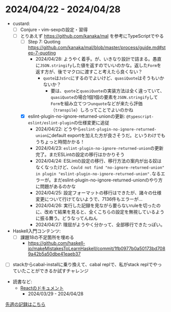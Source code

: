 # 2024/04/22 - 2024/04/28

- custard:
    - [ ] Conjure・vim-sexpの設定・習得
    - [ ] とりあえず <https://github.com/kanaka/mal> を参考にTypeScriptでやる
        - [ ] Step 7: Quoting <https://github.com/kanaka/mal/blob/master/process/guide.md#step-7-quoting>
            - 2024/04/28: ようやく着手。が、いきなり設計で詰まる。愚直に`JSON.stringify`した値を返すのでいいのかな。返した`Form`を返す方が、後でマクロに渡すこと考えたら良くない？
                - `quote`は`JsSrc`にするのでよいけど、`quasiQuote`はそうもいかないか？
                    - 要は、`quote`と`quasiQuote`の実装方法は全く違っていて、`quasiQuote`の場合1個1個の要素を`JSON.stringify`して`Form`を組み立てつつ`unquote`などが来たら評価（`transpile`）しろってことでよいのかね
        - [x] eslint-plugin-no-ignore-returned-unionの更新: `@typescript-eslint/eslint-plugin`の仕様変更に追従
            - 2024/04/22: どうやら`eslint-plugin-no-ignore-returned-union`にdefault exportを加えた方が良さそうだ。というわけでもうちょっと時間かかる！
            - 2024/04/23: `eslint-plugin-no-ignore-returned-union`の更新完了。まだESLintの設定の移行はかかりそう
            - 2024/04/24: ESLintの設定の移行、移行方法の案内が出る奴はなくなったけど、`Could not find "no-ignore-returned-union" in plugin "eslint-plugin-no-ignore-returned-union".`なるエラーが。まだeslint-plugin-no-ignore-returned-unionのやり方に問題があるのかな
            - 2024/04/25: 設定フォーマットの移行はできたが、諸々の仕様変更について行けてないようで、7136件もエラーが...
            - 2024/04/26: 実行した記録を見ながら要らないruleを切ったのに、改めて結果を見ると、全くこちらの設定を無視しているように振る舞う。どうなってんねん
            - 2024/04/27: 理屈がようやく分かって、全部移行できたっぽい。
- Haskell入門コンテンツ:
    - [ ] 課題18の不足箇所を埋める
        - <https://github.com/haskell-jp/makeMistakesToLearnHaskell/commit/1fb0977b0a50173bd7089a42b5a50dbe41eaeb37>
- [ ] stackからcabal-installに乗り換えて、cabal replで、私がstack replでやっていたことができるか試すチャレンジ
- 読書など:
    - [Reactのドキュメント](https://ja.react.dev/learn)
        - 2024/03/29 - 2024/04/28

[先週の記録はこちら](https://github.com/igrep/daily-commits/blob/db3a5fb1fbcf39cd2d080fecb65869c8622e102c/yesterday.md)
